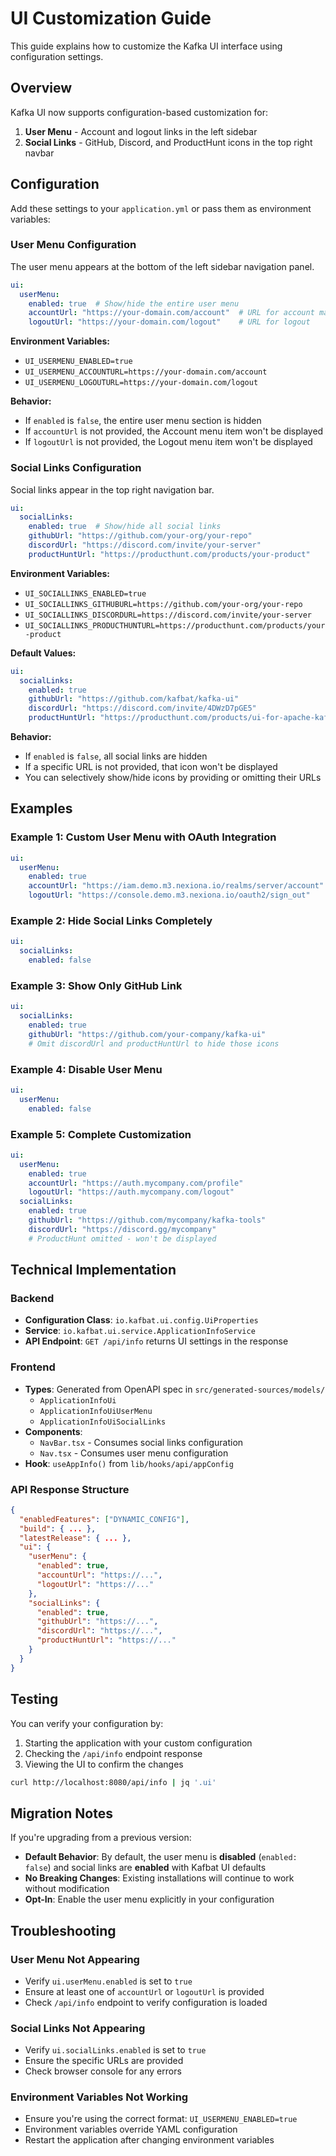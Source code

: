 # UI Customization Guide

This guide explains how to customize the Kafka UI interface using configuration settings.

## Overview

Kafka UI now supports configuration-based customization for:
1. **User Menu** - Account and logout links in the left sidebar
2. **Social Links** - GitHub, Discord, and ProductHunt icons in the top right navbar

## Configuration

Add these settings to your `application.yml` or pass them as environment variables:

### User Menu Configuration

The user menu appears at the bottom of the left sidebar navigation panel.

```yaml
ui:
  userMenu:
    enabled: true  # Show/hide the entire user menu
    accountUrl: "https://your-domain.com/account"  # URL for account management
    logoutUrl: "https://your-domain.com/logout"    # URL for logout
```

**Environment Variables:**
- `UI_USERMENU_ENABLED=true`
- `UI_USERMENU_ACCOUNTURL=https://your-domain.com/account`
- `UI_USERMENU_LOGOUTURL=https://your-domain.com/logout`

**Behavior:**
- If `enabled` is `false`, the entire user menu section is hidden
- If `accountUrl` is not provided, the Account menu item won't be displayed
- If `logoutUrl` is not provided, the Logout menu item won't be displayed

### Social Links Configuration

Social links appear in the top right navigation bar.

```yaml
ui:
  socialLinks:
    enabled: true  # Show/hide all social links
    githubUrl: "https://github.com/your-org/your-repo"
    discordUrl: "https://discord.com/invite/your-server"
    productHuntUrl: "https://producthunt.com/products/your-product"
```

**Environment Variables:**
- `UI_SOCIALLINKS_ENABLED=true`
- `UI_SOCIALLINKS_GITHUBURL=https://github.com/your-org/your-repo`
- `UI_SOCIALLINKS_DISCORDURL=https://discord.com/invite/your-server`
- `UI_SOCIALLINKS_PRODUCTHUNTURL=https://producthunt.com/products/your-product`

**Default Values:**
```yaml
ui:
  socialLinks:
    enabled: true
    githubUrl: "https://github.com/kafbat/kafka-ui"
    discordUrl: "https://discord.com/invite/4DWzD7pGE5"
    productHuntUrl: "https://producthunt.com/products/ui-for-apache-kafka"
```

**Behavior:**
- If `enabled` is `false`, all social links are hidden
- If a specific URL is not provided, that icon won't be displayed
- You can selectively show/hide icons by providing or omitting their URLs

## Examples

### Example 1: Custom User Menu with OAuth Integration

```yaml
ui:
  userMenu:
    enabled: true
    accountUrl: "https://iam.demo.m3.nexiona.io/realms/server/account"
    logoutUrl: "https://console.demo.m3.nexiona.io/oauth2/sign_out"
```

### Example 2: Hide Social Links Completely

```yaml
ui:
  socialLinks:
    enabled: false
```

### Example 3: Show Only GitHub Link

```yaml
ui:
  socialLinks:
    enabled: true
    githubUrl: "https://github.com/your-company/kafka-ui"
    # Omit discordUrl and productHuntUrl to hide those icons
```

### Example 4: Disable User Menu

```yaml
ui:
  userMenu:
    enabled: false
```

### Example 5: Complete Customization

```yaml
ui:
  userMenu:
    enabled: true
    accountUrl: "https://auth.mycompany.com/profile"
    logoutUrl: "https://auth.mycompany.com/logout"
  socialLinks:
    enabled: true
    githubUrl: "https://github.com/mycompany/kafka-tools"
    discordUrl: "https://discord.gg/mycompany"
    # ProductHunt omitted - won't be displayed
```

## Technical Implementation

### Backend

- **Configuration Class**: `io.kafbat.ui.config.UiProperties`
- **Service**: `io.kafbat.ui.service.ApplicationInfoService`
- **API Endpoint**: `GET /api/info` returns UI settings in the response

### Frontend

- **Types**: Generated from OpenAPI spec in `src/generated-sources/models/`
  - `ApplicationInfoUi`
  - `ApplicationInfoUiUserMenu`
  - `ApplicationInfoUiSocialLinks`
- **Components**:
  - `NavBar.tsx` - Consumes social links configuration
  - `Nav.tsx` - Consumes user menu configuration
- **Hook**: `useAppInfo()` from `lib/hooks/api/appConfig`

### API Response Structure

```json
{
  "enabledFeatures": ["DYNAMIC_CONFIG"],
  "build": { ... },
  "latestRelease": { ... },
  "ui": {
    "userMenu": {
      "enabled": true,
      "accountUrl": "https://...",
      "logoutUrl": "https://..."
    },
    "socialLinks": {
      "enabled": true,
      "githubUrl": "https://...",
      "discordUrl": "https://...",
      "productHuntUrl": "https://..."
    }
  }
}
```

## Testing

You can verify your configuration by:

1. Starting the application with your custom configuration
2. Checking the `/api/info` endpoint response
3. Viewing the UI to confirm the changes

```bash
curl http://localhost:8080/api/info | jq '.ui'
```

## Migration Notes

If you're upgrading from a previous version:

- **Default Behavior**: By default, the user menu is **disabled** (`enabled: false`) and social links are **enabled** with Kafbat UI defaults
- **No Breaking Changes**: Existing installations will continue to work without modification
- **Opt-In**: Enable the user menu explicitly in your configuration

## Troubleshooting

### User Menu Not Appearing
- Verify `ui.userMenu.enabled` is set to `true`
- Ensure at least one of `accountUrl` or `logoutUrl` is provided
- Check `/api/info` endpoint to verify configuration is loaded

### Social Links Not Appearing
- Verify `ui.socialLinks.enabled` is set to `true`
- Ensure the specific URLs are provided
- Check browser console for any errors

### Environment Variables Not Working
- Ensure you're using the correct format: `UI_USERMENU_ENABLED=true`
- Environment variables override YAML configuration
- Restart the application after changing environment variables
